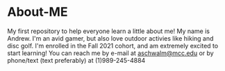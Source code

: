 # About-ME
My first repository to help everyone learn a little about me!
My name is Andrew.
I'm an avid gamer, but also love outdoor activies like hiking and disc golf.
I'm enrolled in the Fall 2021 cohort, and am extremely excited to start learning!
You can reach me by e-mail at aschwalm@mcc.edu or by phone/text (text preferably) at (1)989-245-4884
